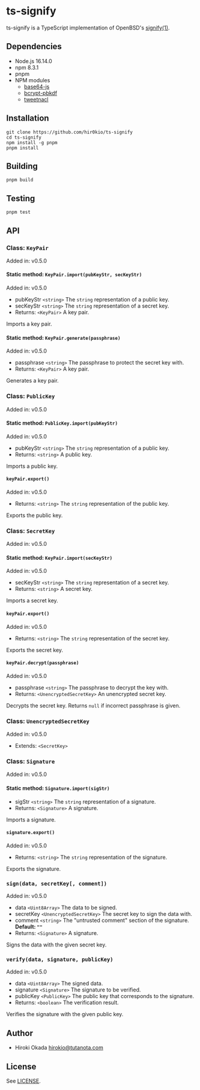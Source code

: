 # ts-signify

ts-signify is a TypeScript implementation of OpenBSD's
[signify(1)](https://man.openbsd.org/signify).

## Dependencies

- Node.js 16.14.0
- npm 8.3.1
- pnpm
- NPM modules
  - [base64-js](https://www.npmjs.com/package/base64-js)
  - [bcrypt-pbkdf](https://www.npmjs.com/package/bcrypt-pbkdf)
  - [tweetnacl](https://www.npmjs.com/package/tweetnacl)

## Installation

    git clone https://github.com/hir0kio/ts-signify
    cd ts-signify
    npm install -g pnpm
    pnpm install

## Building

    pnpm build

## Testing

    pnpm test

## API

### Class: `KeyPair`

Added in: v0.5.0

#### Static method: `KeyPair.import(pubKeyStr, secKeyStr)`

Added in: v0.5.0

- pubKeyStr `<string>` The `string` representation of a public key.
- secKeyStr `<string>` The `string` representation of a secret key.
- Returns: `<KeyPair>` A key pair.

Imports a key pair.

#### Static method: `KeyPair.generate(passphrase)`

Added in: v0.5.0

- passphrase `<string>` The passphrase to protect the secret key with.
- Returns: `<KeyPair>` A key pair.

Generates a key pair.

### Class: `PublicKey`

Added in: v0.5.0

#### Static method: `PublicKey.import(pubKeyStr)`

Added in: v0.5.0

- pubKeyStr `<string>` The `string` representation of a public key.
- Returns: `<string>` A public key.

Imports a public key.

#### `keyPair.export()`

Added in: v0.5.0

- Returns: `<string>` The `string` representation of the public key.

Exports the public key.

### Class: `SecretKey`

Added in: v0.5.0

#### Static method: `KeyPair.import(secKeyStr)`

Added in: v0.5.0

- secKeyStr `<string>` The `string` representation of a secret key.
- Returns: `<string>` A secret key.

Imports a secret key.

#### `keyPair.export()`

Added in: v0.5.0

- Returns: `<string>` The `string` representation of the secret key.

Exports the secret key.

#### `keyPair.decrypt(passphrase)`

Added in: v0.5.0

- passphrase `<string>` The passphrase to decrypt the key with.
- Returns: `<UnencryptedSecretKey>` An unencrypted secret key.

Decrypts the secret key. Returns `null` if incorrect passphrase is given.

### Class: `UnencryptedSecretKey`

Added in: v0.5.0

- Extends: `<SecretKey>`

### Class: `Signature`

Added in: v0.5.0

#### Static method: `Signature.import(sigStr)`

- sigStr `<string>` The `string` representation of a signature.
- Returns: `<Signature>` A signature.

Imports a signature.

#### `signature.export()`

Added in: v0.5.0

- Returns: `<string>` The `string` representation of the signature.

Exports the signature.

### `sign(data, secretKey[, comment])`

Added in: v0.5.0

- data `<Uint8Array>` The data to be signed.
- secretKey `<UnencryptedSecretKey>` The secret key to sign the data with.
- comment `<string>` The "untrusted comment" section of the signature.
  **Default: `""`**
- Returns: `<Signature>` A signature.

Signs the data with the given secret key.

### `verify(data, signature, publicKey)`

Added in: v0.5.0

- data `<Uint8Array>` The signed data.
- signature `<Signature>` The signature to be verified.
- publicKey `<PublicKey>` The public key that corresponds to the signature.
- Returns: `<boolean>` The verification result.

Verifies the signature with the given public key.

## Author

- Hiroki Okada <hirokio@tutanota.com>

## License

See [LICENSE](LICENSE).
